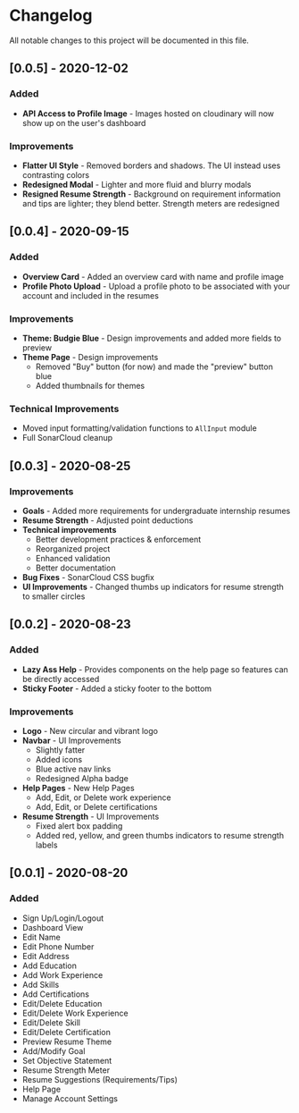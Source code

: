 # Changelog

All notable changes to this project will be documented in this file.

## [0.0.5] - 2020-12-02

### Added

-   **API Access to Profile Image** - Images hosted on cloudinary will now show up on the user's dashboard

### Improvements

-   **Flatter UI Style** - Removed borders and shadows. The UI instead uses contrasting colors
-   **Redesigned Modal** - Lighter and more fluid and blurry modals
-   **Resigned Resume Strength** - Background on requirement information and tips are lighter; they blend better. Strength meters are redesigned

## [0.0.4] - 2020-09-15

### Added

-   **Overview Card** - Added an overview card with name and profile image
-   **Profile Photo Upload** - Upload a profile photo to be associated with your account and included in the resumes

### Improvements

-   **Theme: Budgie Blue** - Design improvements and added more fields to preview
-   **Theme Page** - Design improvements
    -   Removed "Buy" button (for now) and made the "preview" button blue
    -   Added thumbnails for themes

### Technical Improvements

-   Moved input formatting/validation functions to `AllInput` module
-   Full SonarCloud cleanup

## [0.0.3] - 2020-08-25

### Improvements

-   **Goals** - Added more requirements for undergraduate internship resumes
-   **Resume Strength** - Adjusted point deductions
-   **Technical improvements**
    -   Better development practices & enforcement
    -   Reorganized project
    -   Enhanced validation
    -   Better documentation
-   **Bug Fixes** - SonarCloud CSS bugfix
-   **UI Improvements** - Changed thumbs up indicators for resume strength to smaller circles

## [0.0.2] - 2020-08-23

### Added

-   **Lazy Ass Help** - Provides components on the help page so features can be directly accessed
-   **Sticky Footer** - Added a sticky footer to the bottom

### Improvements

-   **Logo** - New circular and vibrant logo
-   **Navbar** - UI Improvements
    -   Slightly fatter
    -   Added icons
    -   Blue active nav links
    -   Redesigned Alpha badge
-   **Help Pages** - New Help Pages
    -   Add, Edit, or Delete work experience
    -   Add, Edit, or Delete certifications
-   **Resume Strength** - UI Improvements
    -   Fixed alert box padding
    -   Added red, yellow, and green thumbs indicators to resume strength labels

## [0.0.1] - 2020-08-20

### Added

-   Sign Up/Login/Logout
-   Dashboard View
-   Edit Name
-   Edit Phone Number
-   Edit Address
-   Add Education
-   Add Work Experience
-   Add Skills
-   Add Certifications
-   Edit/Delete Education
-   Edit/Delete Work Experience
-   Edit/Delete Skill
-   Edit/Delete Certification
-   Preview Resume Theme
-   Add/Modify Goal
-   Set Objective Statement
-   Resume Strength Meter
-   Resume Suggestions (Requirements/Tips)
-   Help Page
-   Manage Account Settings
